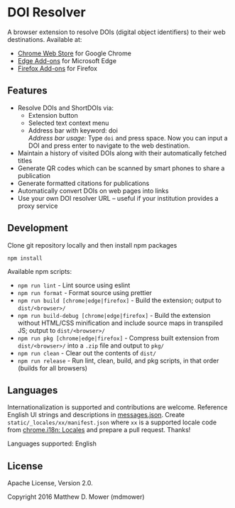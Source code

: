 # DOI Resolver

A browser extension to resolve DOIs (digital object identifiers) to their web destinations. Available at:

- [Chrome Web Store](https://chrome.google.com/webstore/detail/doi-resolver/goanbaknlbojfglcepjnankoobfakbpg) for Google Chrome
- [Edge Add-ons](https://microsoftedge.microsoft.com/addons/detail/doi-resolver/blinbkglegdjgkpblpbgiemkbmkflgah) for Microsoft Edge
- [Firefox Add-ons](https://addons.mozilla.org/firefox/addon/doi-resolver/) for Firefox

## Features

- Resolve DOIs and ShortDOIs via:
  - Extension button
  - Selected text context menu
  - Address bar with keyword: doi  
    _Address bar usage:_ Type `doi` and press space. Now you can input a DOI and press enter to navigate to the web destination.
- Maintain a history of visited DOIs along with their automatically fetched titles
- Generate QR codes which can be scanned by smart phones to share a publication
- Generate formatted citations for publications
- Automatically convert DOIs on web pages into links
- Use your own DOI resolver URL &ndash; useful if your institution provides a proxy service

## Development

Clone git repository locally and then install npm packages

```
npm install
```

Available npm scripts:

- `npm run lint` - Lint source using eslint
- `npm run format` - Format source using prettier
- `npm run build [chrome|edge|firefox]` - Build the extension; output to `dist/<browser>/`
- `npm run build-debug [chrome|edge|firefox]` - Build the extension without HTML/CSS minification and include source maps in transpiled JS; output to `dist/<browser>/`
- `npm run pkg [chrome|edge|firefox]` - Compress built extension from `dist/<browser>/` into a `.zip` file and output to `pkg/`
- `npm run clean` - Clear out the contents of `dist/`
- `npm run release` - Run lint, clean, build, and pkg scripts, in that order (builds for all browsers)

## Languages

Internationalization is supported and contributions are welcome. Reference English UI strings and descriptions in [messages.json](/static/_locales/en/messages.json). Create `static/_locales/xx/manifest.json` where `xx` is a supported locale code from [chrome.i18n: Locales](https://developer.chrome.com/docs/extensions/reference/api/i18n#locales) and prepare a pull request. Thanks!

Languages supported: English

## License

Apache License, Version 2.0.

Copyright 2016 Matthew D. Mower (mdmower)
